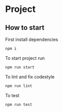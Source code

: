 # Project

## How to start

First install dependencies

```sh
npm i
```

To start project run

```sh
npm run start
```

To lint and fix codestyle

```sh
npm run lint
```

To test

```sh
npm run test
```
